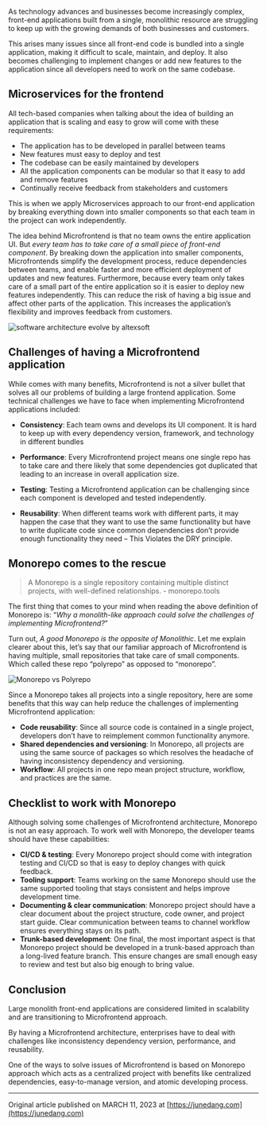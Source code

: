 
As technology advances and businesses become increasingly complex, front-end applications built from a single, monolithic resource are struggling to keep up with the growing demands of both businesses and customers.

This arises many issues since all front-end code is bundled into a single application, making it difficult to scale, maintain, and deploy. It also becomes challenging to implement changes or add new features to the application since all developers need to work on the same codebase.

## Microservices for the frontend
All tech-based companies when talking about the idea of building an application that is scaling and easy to grow will come with these requirements:

- The application has to be developed in parallel between teams
- New features must easy to deploy and test
- The codebase can be easily maintained by developers
- All the application components can be modular so that it easy to add and remove features
- Continually receive feedback from stakeholders and customers

This is when we apply Microservices approach to our front-end application by breaking everything down into smaller components so that each team in the project can work independently.

The idea behind Microfrontend is that no team owns the entire application UI. But _every team has to take care of a small piece of front-end component_. By breaking down the application into smaller components, Microfrontends simplify the development process, reduce dependencies between teams, and enable faster and more efficient deployment of updates and new features. Furthermore, because every team only takes care of a small part of the entire application so it is easier to deploy new features independently. This can reduce the risk of having a big issue and affect other parts of the application. This increases the application’s flexibility and improves feedback from customers.

![software architecture evolve by altexsoft](https://dev-to-uploads.s3.amazonaws.com/uploads/articles/b93k4b3wopg04cop76xj.png)

## Challenges of having a Microfrontend application

While comes with many benefits, Microfrontend is not a silver bullet that solves all our problems of building a large frontend application. Some technical challenges we have to face when implementing Microfrontend applications included:

- **Consistency**: Each team owns and develops its UI component. It is hard to keep up with every dependency version, framework, and technology in different bundles

- **Performance**: Every Microfrontend project means one single repo has to take care and there likely that some dependencies got duplicated that leading to an increase in overall application size.
- **Testing**: Testing a Microfrontend application can be challenging since each component is developed and tested independently.
- **Reusability**: When different teams work with different parts, it may happen the case that they want to use the same functionality but have to write duplicate code since common dependencies don’t provide enough functionality they need – This Violates the DRY principle.

## Monorepo comes to the rescue

> A Monorepo is a single repository containing multiple distinct projects, with well-defined relationships. - monorepo.tools

The first thing that comes to your mind when reading the above definition of Monorepo is: “_Why a monolith-like approach could solve the challenges of implementing Microfrontend?_”

Turn out, _A good Monorepo is the opposite of Monolithic_. Let me explain clearer about this, let’s say that our familiar approach of Microfrontend is having multiple, small repositories that take care of small components. Which called these repo “polyrepo” as opposed to “monorepo”.

![Monorepo vs Polyrepo](https://dev-to-uploads.s3.amazonaws.com/uploads/articles/gyfdl6owyirdbpavmh6e.png)


Since a Monorepo takes all projects into a single repository, here are some benefits that this way can help reduce the challenges of implementing Microfrontend application:

- **Code reusability**: Since all source code is contained in a single project, developers don’t have to reimplement common functionality anymore.
- **Shared dependencies and versioning**: In Monorepo, all projects are using the same source of packages so which resolves the headache of having inconsistency dependency and versioning.
- **Workflow**: All projects in one repo mean project structure, workflow, and practices are the same.

## Checklist to work with Monorepo

Although solving some challenges of Microfrontend architecture, Monorepo is not an easy approach. To work well with Monorepo, the developer teams should have these capabilities:

- **CI/CD & testing**: Every Monorepo project should come with integration testing and CI/CD so that is easy to deploy changes with quick feedback.
- **Tooling support**: Teams working on the same Monorepo should use the same supported tooling that stays consistent and helps improve development time.
- **Documenting & clear communication**: Monorepo project should have a clear document about the project structure, code owner, and project start guide. Clear communication between teams to channel workflow ensures everything stays on its path.
- **Trunk-based development**: One final, the most important aspect is that Monorepo project should be developed in a trunk-based approach than a long-lived feature branch. This ensure changes are small enough easy to review and test but also big enough to bring value.

## Conclusion
Large monolith front-end applications are considered limited in scalability and are transitioning to Microfrontend approach.

By having a Microfrontend architecture, enterprises have to deal with challenges like inconsistency dependency version, performance, and reusability.

One of the ways to solve issues of Microfrontend is based on Monorepo approach which acts as a centralized project with benefits like centralized dependencies, easy-to-manage version, and atomic developing process.

---
Original article published on MARCH 11, 2023 at [https://junedang.com](https://junedang.com)